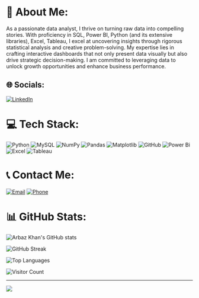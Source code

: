# 💫 About Me:
As a passionate data analyst, I thrive on turning raw data into compelling stories. With proficiency in SQL, Power BI, Python (and its extensive libraries), Excel, Tableau, I excel at uncovering insights through rigorous statistical analysis and creative problem-solving. My expertise lies in crafting interactive dashboards that not only present data visually but also drive strategic decision-making. I am committed to leveraging data to unlock growth opportunities and enhance business performance.

## 🌐 Socials:
[![LinkedIn](https://img.shields.io/badge/LinkedIn-%230077B5.svg?logo=linkedin&logoColor=white)](https://linkedin.com/in/www.linkedin.com/in/khan-arbaz-da) 

# 💻 Tech Stack:
![Python](https://img.shields.io/badge/python-3670A0?style=for-the-badge&logo=python&logoColor=ffdd54) ![MySQL](https://img.shields.io/badge/mysql-4479A1.svg?style=for-the-badge&logo=mysql&logoColor=white) ![NumPy](https://img.shields.io/badge/numpy-%23013243.svg?style=for-the-badge&logo=numpy&logoColor=white) ![Pandas](https://img.shields.io/badge/pandas-%23150458.svg?style=for-the-badge&logo=pandas&logoColor=white) ![Matplotlib](https://img.shields.io/badge/Matplotlib-%23ffffff.svg?style=for-the-badge&logo=Matplotlib&logoColor=black) ![GitHub](https://img.shields.io/badge/github-%23121011.svg?style=for-the-badge&logo=github&logoColor=white) ![Power Bi](https://img.shields.io/badge/power_bi-F2C811?style=for-the-badge&logo=powerbi&logoColor=black) ![Excel](https://img.shields.io/badge/Excel-217346?style=for-the-badge&logo=microsoft-excel&logoColor=white) ![Tableau](https://img.shields.io/badge/Tableau-E97627?style=for-the-badge&logo=tableau&logoColor=white)

# 📞 Contact Me:
[![Email](https://img.shields.io/badge/Email-%23000000.svg?logo=gmail&logoColor=white)](mailto:arbazk132000@gmail.com)
[![Phone](https://img.shields.io/badge/Phone-%23000000.svg?logoColor=white)](tel:+919130210252)

# 📊 GitHub Stats:
![Arbaz Khan's GitHub stats](https://github-readme-stats.vercel.app/api?username=khanarbazz&theme=radical&hide_border=false&include_all_commits=false&count_private=false)

![GitHub Streak](https://github-readme-streak-stats.herokuapp.com/?user=khanarbazz&theme=radical&hide_border=false)

![Top Languages](https://github-readme-stats.vercel.app/api/top-langs/?username=khanarbazz&theme=radical&hide_border=false&include_all_commits=false&count_private=false&layout=compact)

![Visitor Count](https://visitcount.itsvg.in/api?id=khanarbazz&icon=0&color=0)

---

[![](https://visitcount.itsvg.in/api?id=khanarbazz&icon=0&color=0)](https://visitcount.itsvg.in)
<!-- Proudly created with GPRM ( https://gprm.itsvg.in ) -->
